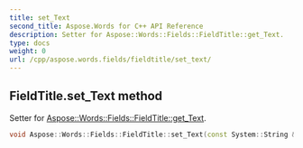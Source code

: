 ```yaml
---
title: set_Text
second_title: Aspose.Words for C++ API Reference
description: Setter for Aspose::Words::Fields::FieldTitle::get_Text. 
type: docs
weight: 0
url: /cpp/aspose.words.fields/fieldtitle/set_text/
---
```

## FieldTitle.set_Text method


Setter for [Aspose::Words::Fields::FieldTitle::get_Text](../get_text/).

```cpp
void Aspose::Words::Fields::FieldTitle::set_Text(const System::String &value)
```

